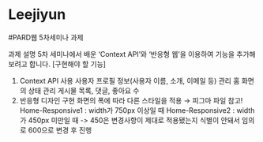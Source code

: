 # Leejiyun

#PARD웹 5차세미나 과제

과제 설명
5차 세미나에서 배운 ‘Context API’와 ‘반응형 웹’을 이용하여 기능을  추가해보려고 합니다.
[구현해야 할 기능]
  1. Context API 사용
사용자 프로필 정보(사용자 이름, 소개, 이메일 등) 관리
홈 화면의 상태 관리
게시물 목록, 댓글, 좋아요 수
  2. 반응형 디자인 구현
화면의 폭에 따라 다른 스타일을 적용 → 피그마 파일 참고!
Home-Responsive1 : width가 750px 이상일 때
Home-Responsive2 : width가 450px 미만일 때 -> 450은 변경사항이 제대로 적용됐는지 식별이 안돼서 임의로 600으로 변경 후 진행
